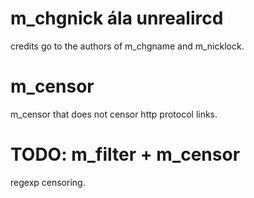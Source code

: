 # m_chgnick ála unrealircd

credits go to the authors of m_chgname and m_nicklock.

# m_censor
m_censor that does not censor http protocol links.


# TODO: m_filter + m_censor
regexp censoring.
